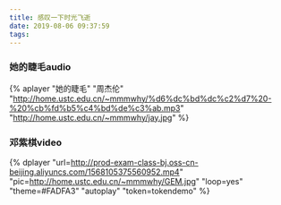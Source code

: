 ```yaml
---
title: 感叹一下时光飞逝
date: 2019-08-06 09:37:59
tags:
---
```

### 她的睫毛audio
{% aplayer "她的睫毛" "周杰伦" "http://home.ustc.edu.cn/~mmmwhy/%d6%dc%bd%dc%c2%d7%20-%20%cb%fd%b5%c4%bd%de%c3%ab.mp3"  "http://home.ustc.edu.cn/~mmmwhy/jay.jpg" %}
### 邓紫棋video
{% dplayer "url=http://prod-exam-class-bj.oss-cn-beijing.aliyuncs.com/1568105375560952.mp4"  "pic=http://home.ustc.edu.cn/~mmmwhy/GEM.jpg" "loop=yes" "theme=#FADFA3" "autoplay" "token=tokendemo" %}
